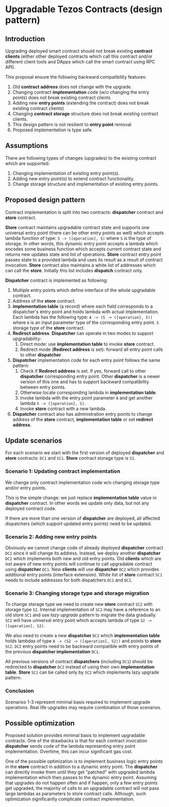 # Upgradable Tezos Contracts (design pattern)

## Introduction

Upgrading deployed smart contract should not break existing **contract clients**
(either other deployed contracts which call this contract and/or different client
tools and DApps which call the smart contract using RPC API).

This proposal ensure the following backward compatibility features:

1. Old **contract address** does not change with the upgrade.
2. Changing contract **implementation** code (w/o changing the entry points) does
not break existing contract clients
3. Adding new **entry points** (extending the contract) does not break existing
contract clients)
4. Changing **contract storage** structure does not break existing contract clients.
5. This design pattern is not resilient to **entry point** removal
6. Proposed implementation is type safe.

## Assumptions

There are following types of changes (upgrades) to the existing contract which
are supported:

1. Changing implementation of existing entry point(s).
2. Adding new entry point(s) to extend contract functionality.
3. Change storage structure and implementation of existing entry points.

## Proposed design pattern

Contract implementation is split into two contracts: **dispatcher** contract
and **store** contract.

**Store** contract maintains upgradable contract state and supports one universal
entry point (there can be other entry points as well) which accepts lambda function
of type: `S -> ([operation], S)` where `S` is the type of storage. In other words,
this dynamic entry point accepts a lambda which encodes some business function which
accepts current contract state and returns new updates state and list of operations.
**Store** contract entry point passes state to a provided lambda and uses its result
as a result of contract invocation. **Store** contract also maintains a white list
of addresses which can call the **store**. Initially this list includes **dispatch**
contract only.

**Dispatcher** contract is implemented as following:
  
  1. Multiple entry points which define interface of the whole upgradable contract.
  2. Address of the **store** contract.
  3. **implementation table** (a record) where each field corresponds to a dispatcher's
  entry point and holds lambda with actual implementation. Each lambda has the following
  type: `A -> (S -> ([operation], S))` where `A` is an input parameter type of the
  corresponding entry point. `S` storage type of the **store** contract.
  4. **Redirect address**. **Dispatcher** can operate in two modes to support
  upgradability:
      1. Direct mode: use **implementation table** to invoke **store** contract.
      2. Redirect mode (**Redirect address** is set): forward all entry point calls
      to other **dispatcher**.
  5. **Dispatcher** implementation code for each entry point follows the same pattern:
      1. Check if **Redirect address** is set. If yes, forward call to other **dispatcher** corresponding entry point. Other **dispatcher** is a newer version of this one and has to support backward compatibility between entry points.
      2. Otherwise locate corresponding lambda in **implementation table**.
      3. Invoke lambda with the entry point parameter `A` and get another lambda
      `S -> ([operation], S)`.
      4. Invoke **store** contract with a new lambda.
  6. **Dispatcher** contract also has administration entry points to change address
  of the **store** contract, **implementation table** or set **redirect address**.

## Update scenarios

  For each scenario we start with the first version of deployed **dispatcher** and
  **store** contracts: `DC1` and `SC1`. **Store** contract storage type is `S1`.

### Scenario 1: Updating contract implementation

  We change only contract implementation code w/o changing storage type and/or
  entry points.

  This is the simple change: we just replace **implementation table** value in
  **dispatcher** contract. In other words we update only data, but not any deployed
  contract code.

  If there are more than one version of **dispatcher** are deployed, all affected
  dispatchers (which support updated entry points) need to be updated.

### Scenario 2: Adding new entry points

  Obviously we cannot change code of already deployed **dispatcher** contract `DC1`
  since it will change its address. Instead, we deploy another **dispatcher** `DC2`
  which implements both new and old entry points. Old **clients** which are not
  aware of new entry points will continue to call upgradable contract using
  **dispatcher** `DC1`. New **clients** will use **dispatcher** `DC2` which provides
  additional entry points (interface extension). White list of **store**
  contract `SC1` needs to include addresses for both dispatchers `DC1` and `DC2`.

### Scenario 3: Changing storage type and storage migration

  To change storage type we need to create new **store** contract `SC2` with
  storage type `S2`. Internal implementation of `SC2` may have a reference to
  an old store `SC1` and use *lazy upgrade* pattern to migrate the data gradually.
  `SC2` will have universal entry point which accepts lambda of type
  `S2 -> ([operation], S2)`.

  We also need to create a new **dispatcher** `DC2` which **implementation table**
  holds lambdas of type `A -> (S2 -> ([operation], S2))` and points to **store** `SC2`.
  `DC2` entry points need to be backward compatible with entry points of the previous
  **dispatcher implementation** `DC1`.

  All previous versions of contract **dispatchers** (including `DC1`) should be
  redirected to **dispatcher** `DC2` instead of using their own **implementation table**.
  **Store** `SC1` can be called only by `SC2` which implements lazy upgrade pattern.

### Conclusion

  Scenarios 1-3 represent minimal basis required to implement upgrade operations.
  Real life upgrades may require combination of those scenarios.

## Possible optimization

  Proposed solution provides minimal basis to implement upgradable contracts.
  One of the drawbacks is that for each contract invocation **dispatcher** sends
  code of the lambda representing entry point implementation. Overtime, this can
  incur significant gas cost.

  One of the possible optimization is to implement business logic entry points
  in the **store** contract in addition to a dynamic entry point. The **dispatcher**
  can directly invoke them until they get "patched" with upgraded lambda implementation
  which then passes to the dynamic entry point.
  Assuming that upgrades do not happen often and if happen, only a few entry points
  get upgraded, the majority of calls to an upgradable contract will not pass large
  lambdas as parameters to store contract calls. Although, such optimization
  significantly complicate contract implementation.
